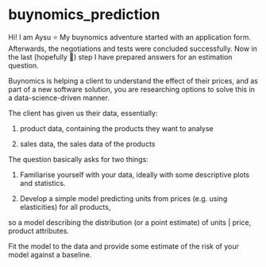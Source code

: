 # buynomics_prediction
Hi! I am Aysu :star:
My buynomics adventure started with an application form. 
Afterwards, the negotiations and tests were concluded successfully. Now in the last (hopefully :pray:) step I have prepared answers for an estimation question.



Buynomics is helping a client to understand the effect of their prices, and as part of a new software solution, you are 
researching options to solve this in a data-science-driven manner. 



The client has given us their data, essentially: 

1. product data, containing the products they want to analyse

2. sales data, the sales data of the products


The question basically asks for two things:

1. Familiarise yourself with your data, ideally with some descriptive plots and statistics. 

2. Develop a simple model predicting units from prices (e.g. using elasticities) for all products, 

so a model describing the distribution (or a point estimate) of units | price, product attributes. 

Fit the model to the data and provide some estimate of the risk of your model against a baseline. 





